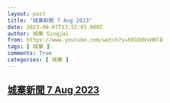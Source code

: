 ```yaml
---
layout: post
title: "城寨新聞 7 Aug 2023"
date: 2023-08-07T13:52:03.000Z
author: 城寨 Singjai
from: https://www.youtube.com/watch?v=h91DdVvH0l8
tags: [ 城寨 ]
comments: True
categories: [ 城寨 ]
---
```

<!--1691416323000-->
[城寨新聞 7 Aug 2023](https://www.youtube.com/watch?v=h91DdVvH0l8)
------

<div>

</div>
